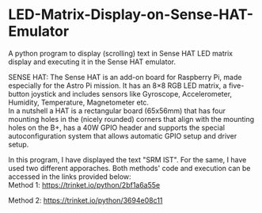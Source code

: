 # LED-Matrix-Display-on-Sense-HAT-Emulator
A python program to display (scrolling) text in Sense HAT LED matrix display and executing it in the Sense HAT emulator. 

SENSE HAT:
The Sense HAT is an add-on board for Raspberry Pi, made especially for the Astro Pi mission. It has an 8×8 RGB LED matrix, a five-button joystick and includes sensors like Gyroscope, Accelerometer, Humidity, Temperature, Magnetometer etc.  
In a nutshell a HAT is a rectangular board (65x56mm) that has four mounting holes in the (nicely rounded) corners that align with the mounting holes on the B+, has a 40W GPIO header and supports the special autoconfiguration system that allows automatic GPIO setup and driver setup.

In this program, I have displayed the text "SRM IST".
For the same, I have used two different apporaches. Both methods' code and execution can be accessed in the links provided below:  
Method 1: https://trinket.io/python/2bf1a6a55e  

Method 2: https://trinket.io/python/3694e08c11
